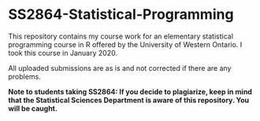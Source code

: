 # SS2864-Statistical-Programming
This repository contains my course work for an elementary statistical programming course in R offered by the University of Western Ontario. I took this course in January 2020.

All uploaded submissions are as is and not corrected if there are any problems.

**Note to students taking SS2864: If you decide to plagiarize, keep in mind that the Statistical Sciences Department is aware of this repository. You will be caught.**
